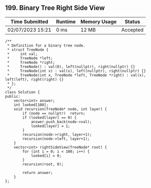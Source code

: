 ## **199. Binary Tree Right Side View**

| Time Submitted | Runtime | Memory Usage | Status|
| -------------- |  ------- | -------------| --|
| 02/07/2023 15:21	| 0 ms | 12 MB	 | Accepted |

```
/**
 * Definition for a binary tree node.
 * struct TreeNode {
 *     int val;
 *     TreeNode *left;
 *     TreeNode *right;
 *     TreeNode() : val(0), left(nullptr), right(nullptr) {}
 *     TreeNode(int x) : val(x), left(nullptr), right(nullptr) {}
 *     TreeNode(int x, TreeNode *left, TreeNode *right) : val(x), left(left), right(right) {}
 * };
 */
class Solution {
public:
    vector<int> answer;
    int looked[100];
    void recursion(TreeNode* node, int layer) {
        if (node == nullptr)  return;
        if (looked[layer] == 0) {
            answer.push_back(node->val);
            looked[layer] = 1;
        }
        recursion(node->right, layer+1);
        recursion(node->left, layer+1);
    }
    vector<int> rightSideView(TreeNode* root) {
        for (int i = 0; i < 100; i++) {
            looked[i] = 0;
        }
        recursion(root, 0);

        return answer;
    }
};
```

